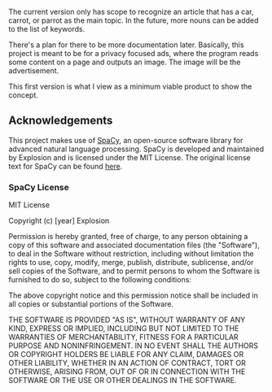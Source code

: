 The current version only has scope to recognize an article that has a car, carrot, or parrot as the main topic. In the future, more nouns can be added to the list of keywords.

There's a plan for there to be more documentation later. Basically, this project is meant to be for a privacy focused ads, where the program reads some content on a page and outputs an image. The image will be the advertisement.

This first version is what I view as a minimum viable product to show the concept.

## Acknowledgements

This project makes use of [SpaCy](https://spacy.io/), an open-source software library for advanced natural language processing. SpaCy is developed and maintained by Explosion and is licensed under the MIT License. The original license text for SpaCy can be found [here](https://github.com/explosion/spaCy/blob/master/LICENSE).

### SpaCy License

MIT License

Copyright (c) [year] Explosion

Permission is hereby granted, free of charge, to any person obtaining a copy
of this software and associated documentation files (the "Software"), to deal
in the Software without restriction, including without limitation the rights
to use, copy, modify, merge, publish, distribute, sublicense, and/or sell
copies of the Software, and to permit persons to whom the Software is
furnished to do so, subject to the following conditions:

The above copyright notice and this permission notice shall be included in all
copies or substantial portions of the Software.

THE SOFTWARE IS PROVIDED "AS IS", WITHOUT WARRANTY OF ANY KIND, EXPRESS OR
IMPLIED, INCLUDING BUT NOT LIMITED TO THE WARRANTIES OF MERCHANTABILITY,
FITNESS FOR A PARTICULAR PURPOSE AND NONINFRINGEMENT. IN NO EVENT SHALL THE
AUTHORS OR COPYRIGHT HOLDERS BE LIABLE FOR ANY CLAIM, DAMAGES OR OTHER
LIABILITY, WHETHER IN AN ACTION OF CONTRACT, TORT OR OTHERWISE, ARISING FROM,
OUT OF OR IN CONNECTION WITH THE SOFTWARE OR THE USE OR OTHER DEALINGS IN THE
SOFTWARE.
